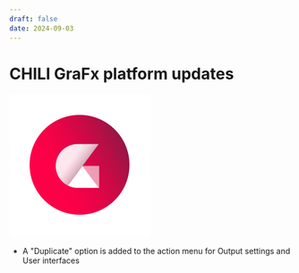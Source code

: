 ```yaml
---
draft: false
date: 2024-09-03
---
```


# CHILI GraFx platform updates

![rn_icon](icon-CHILI-GraFx.svg)

- A "Duplicate" option is added to the action menu for Output settings and User interfaces
